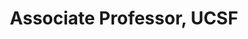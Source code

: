 ---
name: David Uminsky, Ph.D.
title: Associate Professor, UCSF
modal-id: 1
img: uminsky.jpg       
thumbnail: uminsky.jpg
alt: Picture of David Uminsky
topic: Detecting higher order variable interactions - A spectral analysis approach
bio: David Uminsky is the executive director of the Data Institute at USF, Associate Professor of Mathematics and graduate director  for the MS in Data Science program at the University of San Francisco (USF). His research interests are in  machine learning,  data clustering, algebraic signal processing, as well as pattern formation, dynamical systems and fluids. David was selected in 2015 by the National Academy of Sciences as a Kavli Frontiers of Science Fellow. He is also the founding director of the Bachelor's program in Data Science at University of San Francisco. Before joining USF, he was a combined National Science Foundation and UC President's Fellow at UCLA, where he was awarded the Chancellor's Award for outstanding postdoctoral research. He holds a Ph.D. in Mathematics from Boston University and a BS in Mathematics from Harvey Mudd College.
website: https://www.linkedin.com/in/david-uminsky-5153b1a8
tags: oral
featuredOrder: 14
---